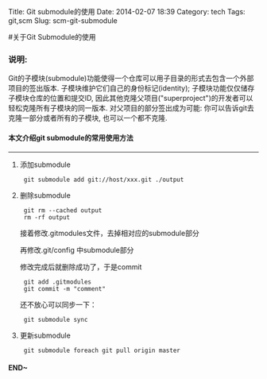 Title: Git submodule的使用
Date: 2014-02-07 18:39
Category: tech
Tags: git,scm
Slug: scm-git-submodule


#关于Git Submodule的使用

### 说明:

Git的子模块(submodule)功能使得一个仓库可以用子目录的形式去包含一个外部项目的签出版本. 子模块维护它们自己的身份标记(identity); 子模块功能仅仅储存子模块仓库的位置和提交ID, 因此其他克隆父项目("superproject")的开发者可以轻松克隆所有子模块的同一版本. 对父项目的部分签出成为可能: 你可以告诉git去克隆一部分或者所有的子模块, 也可以一个都不克隆.

#### 本文介绍git submodule的常用使用方法

--------

1. 添加submodule

        git submodule add git://host/xxx.git ./output
    
2. 删除submodule
        
        git rm --cached output
        rm -rf output
        
   接着修改.gitmodules文件，去掉相对应的submodule部分
   
   再修改.git/config 中submodule部分
   
   修改完成后就删除成功了，于是commit
         
        git add .gitmodules
        git commit -m "comment"
        
   还不放心可以同步一下：
      
        git submodule sync
        
3. 更新submodule

        git submodule foreach git pull origin master
        
#### END~
 